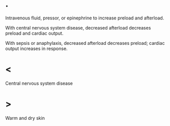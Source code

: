 # .

Intravenous fluid, pressor, or epinephrine to increase preload and afterload.

With central nervous system disease, decreased afterload decreases preload and cardiac output.

With sepsis or anaphylaxis, decreased afterload decreases preload; cardiac output increases in response.

# <

Central nervous system disease

# >

Warm and dry skin
